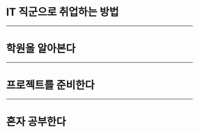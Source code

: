 # IT 직군으로 취업하는 방법
-------------------------
# 학원을 알아본다




-------------------------
# 프로젝트를 준비한다




-------------------------
# 혼자 공부한다

